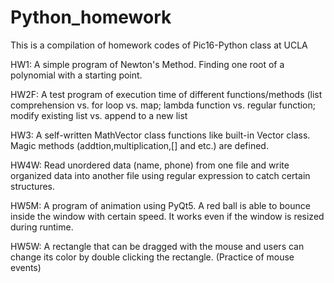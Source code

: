 # Python_homework

This is a compilation of homework codes of Pic16-Python class at UCLA

HW1:
A simple program of Newton's Method. Finding one root of a polynomial with a starting point.

HW2F:
A test program of execution time of different functions/methods (list comprehension vs. for loop vs. map; lambda function vs. regular function; modify existing list vs. append to a new list

HW3:
A self-written MathVector class functions like built-in Vector class. Magic methods (addtion,multiplication,[] and etc.) are defined.

HW4W:
Read unordered data (name, phone) from one file and write organized data into another file using regular expression to catch certain structures.

HW5M:
A program of animation using PyQt5. A red ball is able to bounce inside the window with certain speed. It works even if the window is resized during runtime.

HW5W:
A rectangle that can be dragged with the mouse and users can change its color by double clicking the rectangle. (Practice of mouse events)
